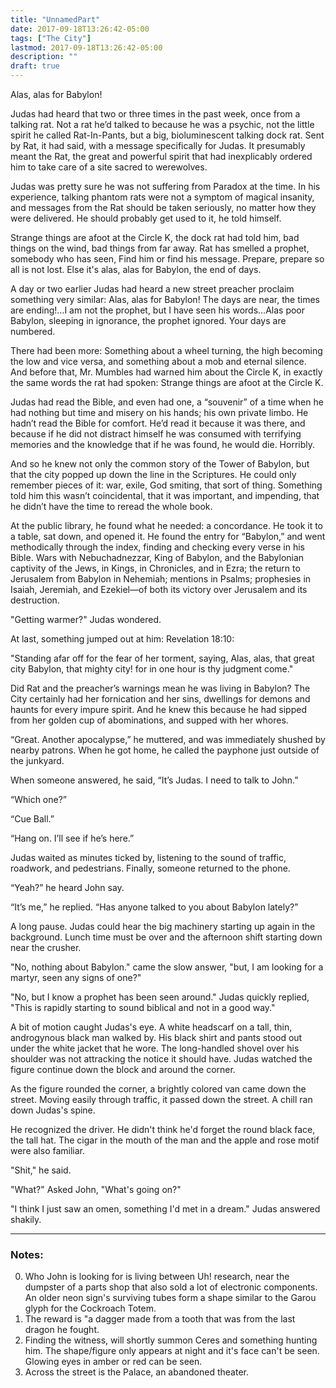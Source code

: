 ```yaml
---
title: "UnnamedPart"
date: 2017-09-18T13:26:42-05:00
tags: ["The City"]
lastmod: 2017-09-18T13:26:42-05:00
description: ""
draft: true
---
```


Alas, alas for Babylon!

Judas had heard that two or three times in the past week, once from a talking rat. Not a rat he’d talked to because he was a psychic, not the little spirit he called Rat-In-Pants, but a big, bioluminescent talking dock rat. Sent by Rat, it had said, with a message specifically for Judas. It presumably meant the Rat, the great and powerful spirit that had inexplicably ordered him to take care of a site sacred to werewolves.

Judas was pretty sure he was not suffering from Paradox at the time. In his experience, talking phantom rats were not a symptom of magical insanity, and messages from the Rat should be taken seriously, no matter how they were delivered. He should probably get used to it, he told himself.

Strange things are afoot at the Circle K, the dock rat had told him, bad things on the wind, bad things from far away. Rat has smelled a prophet, somebody who has seen, Find him or find his message. Prepare, prepare so all is not lost. Else it's alas, alas for Babylon, the end of days.

A day or two earlier Judas had heard a new street preacher proclaim something very similar: Alas, alas for Babylon! The days are near, the times are ending!…I am not the prophet, but I have seen his words…Alas poor Babylon, sleeping in ignorance, the prophet ignored. Your days are numbered.

There had been more: Something about a wheel turning, the high becoming the low and vice versa, and something about a mob and eternal silence. And before that, Mr. Mumbles had warned him about the Circle K, in exactly the same words the rat had spoken: Strange things are afoot at the Circle K.

Judas had read the Bible, and even had one, a “souvenir” of a time when he had nothing but time and misery on his hands; his own private limbo. He hadn’t read the Bible for comfort. He’d read it because it was there, and because if he did not distract himself he was consumed with terrifying memories and the knowledge that if he was found, he would die. Horribly.

And so he knew not only the common story of the Tower of Babylon, but that the city popped up down the line in the Scriptures. He could only remember pieces of it: war, exile, God smiting, that sort of thing. Something told him this wasn’t coincidental, that it was important, and impending, that he didn’t have the time to reread the whole book.

At the public library, he found what he needed: a concordance. He took it to a table, sat down, and opened it. He found the entry for “Babylon,” and went methodically through the index, finding and checking every verse in his Bible. Wars with Nebuchadnezzar, King of Babylon, and the Babylonian captivity of the Jews, in Kings, in Chronicles, and in Ezra; the return to Jerusalem from Babylon in Nehemiah; mentions in Psalms; prophesies in Isaiah, Jeremiah, and Ezekiel—of both its victory over Jerusalem and its destruction.

"Getting warmer?" Judas wondered.

At last, something jumped out at him: Revelation 18:10:

"Standing afar off for the fear of her torment, saying, Alas, alas, that great city Babylon, that mighty city! for in one hour is thy judgment come."

Did Rat and the preacher’s warnings mean he was living in Babylon? The City certainly had her fornication and her sins, dwellings for demons and haunts for every impure spirit. And he knew this because he had sipped from her golden cup of abominations, and supped with her whores.

“Great. Another apocalypse,” he muttered, and was immediately shushed by nearby patrons. When he got home, he called the payphone just outside of the junkyard. 

When someone answered, he said, “It’s Judas. I need to talk to John.”

“Which one?” 

“Cue Ball.”

“Hang on. I’ll see if he’s here.”

Judas waited as minutes ticked by, listening to the sound of traffic, roadwork, and pedestrians. Finally, someone returned to the phone.

“Yeah?” he heard John say.

“It’s me,” he replied. “Has anyone talked to you about Babylon lately?”

A long pause. Judas could hear the big machinery starting up again in the background. Lunch time must be over and the afternoon shift starting down near the crusher.

"No, nothing about Babylon." came the slow answer, "but, I am looking for a martyr, seen any signs of one?"

"No, but I know a prophet has been seen around." Judas quickly replied, "This is rapidly starting to sound biblical and not in a good way."

A bit of motion caught Judas's eye. A white headscarf on a tall, thin, androgynous black man walked by. His black shirt and pants stood out under the white jacket that he wore. The long-handled shovel over his shoulder was not attracking the notice it should have. Judas watched the figure continue down the block and around the corner. 

As the figure rounded the corner, a brightly colored van came down the street. Moving easily through traffic, it passed down the street. A chill ran down Judas's spine. 

He recognized the driver. He didn't think he'd forget the round black face, the tall hat. The cigar in the mouth of the man and the apple and rose motif were also familiar.

"Shit," he said. 

"What?" Asked John, "What's going on?"

"I think I just saw an omen, something I'd met in a dream." Judas answered shakily. 





---
### Notes:  
0. Who John is looking for is living between Uh! research, near the dumpster of a parts shop that also sold a lot of electronic components. An older neon sign's surviving tubes form a shape similar to the Garou glyph for the Cockroach Totem.
1. The reward is "a dagger made from a tooth that was from the last dragon he fought.
2. Finding the witness, will shortly summon Ceres and something hunting him. The shape/figure only appears at night and it's face can't be seen. Glowing eyes in amber or red can be seen.
3. Across the street is the Palace, an abandoned theater.
